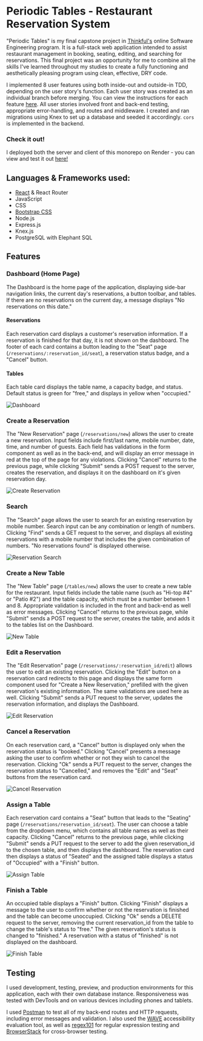 # Periodic Tables - Restaurant Reservation System
"Periodic Tables" is my final capstone project in [Thinkful's](https://www.thinkful.com/bootcamp/web-development/) online Software Engineering program. 
It is a full-stack web application intended to assist restaurant management in booking, seating, editing, and searching for reservations.
This final project was an opportunity for me to combine all the skills I've learned throughout my studies to create a fully functioning and aesthetically pleasing
program using clean, effective, DRY code.

I implemented 8 user features using both inside-out and outside-in TDD, depending on the user story's function. 
Each user story was created as an individual branch before merging. You can view the instructions for each feature [here](capstone_instructions.md).
All user stories involved front and back-end testing, appropriate error-handling, and routes and middleware. I created and ran migrations using Knex to set up
a database and seeded it accordingly. ```cors``` is implemented in the backend.

### Check it out!
I deployed both the server and client of this monorepo on Render - you can view and test it out [here!](https://periodic-tables-frontend-sve1.onrender.com)

## Languages & Frameworks used:
- [React](https://github.com/facebook/create-react-app) & React Router
- JavaScript
- CSS
- [Bootstrap CSS](https://github.com/twbs/bootstrap)
- Node.js
- Express.js
- Knex.js
- PostgreSQL with Elephant SQL

## Features
### Dashboard (Home Page)
The Dashboard is the home page of the application, displaying side-bar navigation links, the current day's reservations, a button toolbar, and tables.
If there are no reservations on the current day, a message displays "No reservations on this date."
#### Reservations
Each reservation card displays a customer's reservation information. If a reservation is finished for that day, it is not shown on the dashboard.
The footer of each card contains a button leading to the "Seat" page (```/reservations/:reservation_id/seat```), a reservation status badge, and a "Cancel" button.
#### Tables
Each table card displays the table name, a capacity badge, and status. Default status is green for "free," and displays in yellow when "occupied."

![Dashboard](screenshots/dashboard.png "Dashboard")


### Create a Reservation
The "New Reservation" page (```/reservations/new```) allows the user to create a new reservation. Input fields include first/last name, mobile number, date, time, and number of guests. Each field has validations in the form component as well as in the back-end, and will display an error message in red at the top of the page for any violations. Clicking "Cancel" returns to the previous page, while clicking "Submit" sends a POST request to the server, creates the reservation, and displays it on the dashboard on it's given reservation day.

![Create Reservation](screenshots/new_reservation.png "Create a new reservation")


### Search
The "Search" page allows the user to search for an existing reservation by mobile number. Search input can be any combination or length of numbers.
Clicking "Find" sends a GET request to the server, and displays all existing reservations with a mobile number that includes the given combination of numbers. "No reservations found" is displayed otherwise.

![Reservation Search](screenshots/search_screen.png "Reservation search")


### Create a New Table
The "New Table" page (```/tables/new```) allows the user to create a new table for the restaurant. Input fields include the table name (such as "Hi-top #4" or "Patio #2") and the table capacity, which must be a number between 1 and 8. Appropriate validation is included in the front and back-end as well as error messages.
Clicking "Cancel" returns to the previous page, while "Submit" sends a POST request to the server, creates the table, and adds it to the tables list on the Dashboard.

![New Table](screenshots/new_table.png "New Table")


### Edit a Reservation
The "Edit Reservation" page (```/reservations/:reservation_id/edit```) allows the user to edit an existing reservation. Clicking the "Edit" button on a reservation card redirects to this page and displays the same form component used for "Create a New Reservation," prefilled with the given reservation's existing information. The same validations are used here as well. Clicking "Submit" sends a PUT request to the server, updates the reservation information, and displays the Dashboard.

![Edit Reservation](screenshots/edit_reservation.png "Edit Reservation")


### Cancel a Reservation
On each reservation card, a "Cancel" button is displayed only when the reservation status is "booked." Clicking "Cancel" presents a message asking the user to confirm whether or not they wish to cancel the reservation. Clicking "Ok" sends a PUT request to the server, changes the reservation status to "Cancelled," and removes the "Edit" and "Seat" buttons from the reservation card.

![Cancel Reservation](screenshots/cancel_reservation.png "Cancel Reservation")


### Assign a Table
Each reservation card contains a "Seat" button that leads to the "Seating" page (```/reservations/reservation_id/seat```). The user can choose a table from the dropdown menu, which contains all table names as well as their capacity. Clicking "Cancel" returns to the previous page, while clicking "Submit" sends a PUT request to the server to add the given reservation_id to the chosen table, and then displays the dashboard. The reservation card then displays a status of "Seated" and the assigned table displays a status of "Occupied" with a "Finish" button.

![Assign Table](screenshots/seating.png "Assign a Table")


### Finish a Table
An occupied table displays a "Finish" button. Clicking "Finish" displays a message to the user to confirm whether or not the reservation is finished and the table can become unoccupied. Clicking "Ok" sends a DELETE request to the server, removing the current reservation_id from the table to change the table's status to "free." The given reservation's status is changed to "finished." A reservation with a status of "finished" is not displayed on the dashboard.

![Finish Table](screenshots/finish_table.png "Finish Table")


## Testing
I used development, testing, preview, and production environments for this application, each with their own database instance. Responsiveness was tested with DevTools and on various devices including phones and tablets.

I used [Postman](https://www.postman.com/) to test all of my back-end routes and HTTP requests, including error messages and validation. I also used the [WAVE](https://wave.webaim.org/) accessibility evaluation tool, as well as [regex101](regex101.com) for regular expression testing and [BrowserStack](browserstack.com) for cross-browser testing.
